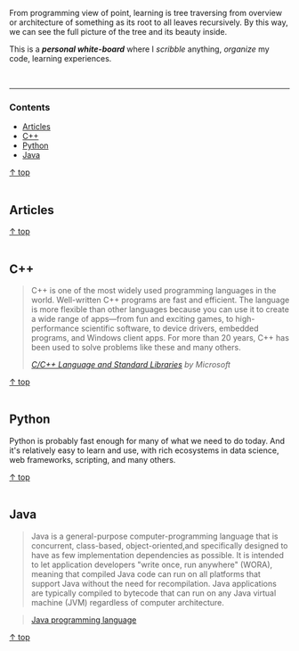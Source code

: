 From programming view of point, learning is tree traversing from overview
or architecture of something as its root to all leaves recursively. By this
way, we can see the full picture of the tree and its beauty inside.

This is a **_personal white-board_** where I *scribble* anything,
*organize* my code, learning experiences.

<br><hr>
### Contents

- [Articles](#articles)
- [C++](#c++)
- [Python](#python)
- [Java](#java)

[↑ top](#contents)
<br><br>


## Articles


[↑ top](#contents)
<br><br>


## C++

> C++ is one of the most widely used programming languages
> in the world. Well-written C++ programs are fast and efficient.
> The language is more flexible than other languages because you
> can use it to create a wide range of apps—from fun and exciting
> games, to high-performance scientific software, to device drivers,
> embedded programs, and Windows client apps. For more than 20 years,
> C++ has been used to solve problems like these and many others.
>
> [*C/C++ Language and Standard Libraries*](https://msdn.microsoft.com/en-us/library/hh279654.aspx)
> *by Microsoft*


[↑ top](#contents)
<br><br>

## Python

Python is probably fast enough for many of what we need to do today.
And it's relatively easy to learn and use, with rich ecosystems in
data science, web frameworks, scripting, and many others.

[↑ top](#contents)
<br><br>

## Java

> Java is a general-purpose computer-programming language that is concurrent, 
> class-based, object-oriented,and specifically designed to have as few 
> implementation dependencies as possible. It is intended to let application 
> developers "write once, run anywhere" (WORA), meaning that compiled Java 
> code can run on all platforms that support Java without the need for 
> recompilation. Java applications are typically compiled to bytecode that 
> can run on any Java virtual machine (JVM) regardless of computer architecture.

> [Java programming language](https://en.wikipedia.org/wiki/Java_%28programming_language%29)

[↑ top](#contents)
<br><br>